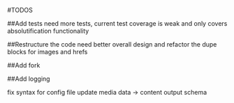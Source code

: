 #TODOS

##Add tests
need more tests, current test coverage is weak and only covers absolutification functionality

##Restructure the code
need better overall design and refactor the dupe blocks for images and hrefs

##Add fork

##Add logging


fix syntax for config file
update media data -> content
output schema

